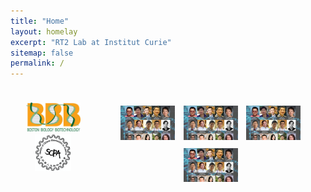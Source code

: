 ```yaml
---
title: "Home"
layout: homelay
excerpt: "RT2 Lab at Institut Curie"
sitemap: false
permalink: /
---
```


<div style="display: flex; flex-direction: row;">
  <div class="left" style="flex-basis: 25%; padding: 10px;">
    
<p align="center"> 
<img src="images/logo/bbb_logo_yl_xl_v1.jpg" alt="logo example 2" style="width:75%; height:75%">
<img src="images/logo/screen_shot_2018-02-19_at_10.50.36_am_0.png" alt="logo example 3" style="width:50%; height:50%" >
</p>

  </div>
  
  <div style="flex-basis: 75%; padding: 10px;">
<p align="center"> 
<img src="images/slider/flyer_v9.jpg" style="width:25%; height:25%; padding: 5px;">
<img src="images/slider/flyer_v9.jpg" style="width:25%; height:25%; padding: 5px;">
<img src="images/slider/flyer_v9.jpg" style="width:25%; height:25%; padding: 5px;">
<img src="images/slider/flyer_v9.jpg" style="width:25%; height:25%; padding: 5px;">
<p align="center"> 
  </div>

</div>
